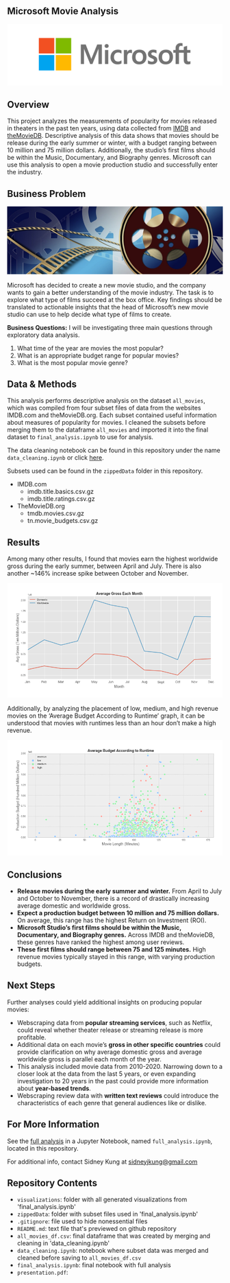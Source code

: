 ## Microsoft Movie Analysis

![microsoft](./images/m_logo.png)

## Overview

This project analyzes the measurements of popularity for movies released in theaters in the past ten years, using data collected from [IMDB](imdb.com) and [theMovieDB](https://www.themoviedb.org/). Descriptive analysis of this data shows that movies should be release during the early summer or winter, with a budget ranging between 10 million and 75 million dollars. Additionally, the studio’s first films should be within the Music, Documentary, and Biography genres. Microsoft can use this analysis to open a movie production studio and successfully enter the industry.

## Business Problem

![movie](./images/banner.jpg)

Microsoft has decided to create a new movie studio, and the company wants to gain a better understanding of the movie industry. The task is to explore what type of films succeed at the box office. Key findings should be translated to actionable insights that the head of Microsoft’s new movie studio can use to help decide what type of films to create.

**Business Questions:**
I will be investigating three main questions through exploratory data analysis.
1.	What time of the year are movies the most popular?
2.	What is an appropriate budget range for popular movies?
3.	What is the most popular movie genre?

## Data & Methods

This analysis performs descriptive analysis on the dataset `all_movies`, which was compiled from four subset files of data from the websites IMDB.com and theMovieDB.org. Each subset contained useful information about measures of popularity for movies. I cleaned the subsets before merging them to the dataframe `all_movies` and imported it into the final dataset to `final_analysis.ipynb` to use for analysis.

The data cleaning notebook can be found in this repository under the name `data_cleaning.ipynb` or click [here](https://github.com/sidneykung/Movie-Data-Analysis/blob/master/data_cleaning.ipynb). 

Subsets used can be found in the `zippedData` folder in this repository.
* IMDB.com
    * imdb.title.basics.csv.gz
    * imdb.title.ratings.csv.gz
* TheMovieDB.org
   * tmdb.movies.csv.gz
   * tn.movie_budgets.csv.gz

## Results

Among many other results, I found that movies earn the highest worldwide gross during the early summer, between April and July. There is also another ~146% increase spike between October and November.

![avg_gross](./visualizations/avg_gross.png)

Additionally, by analyzing the placement of low, medium, and high revenue movies on the ‘Average Budget According to Runtime’ graph, it can be understood that movies with runtimes less than an hour don’t make a high revenue. 

![avg_runtime](./visualizations/avg_budget_runtime.png)

## Conclusions
-	**Release movies during the early summer and winter.** From April to July and October to November, there is a record of drastically increasing average domestic and worldwide gross.
-	**Expect a production budget between 10 million and 75 million dollars.** On average, this range has the highest Return on Investment (ROI).
-	**Microsoft Studio’s first films should be within the Music, Documentary, and Biography genres.** Across IMDB and theMovieDB, these genres have ranked the highest among user reviews.
-	**These first films should range between 75 and 125 minutes.** High revenue movies typically stayed in this range, with varying production budgets.

## Next Steps

Further analyses could yield additional insights on producing popular movies:
-	Webscraping data from **popular streaming services**, such as Netflix, could reveal whether theater release or streaming release is more profitable.
-	Additional data on each movie’s **gross in other specific countries** could provide clarification on why average domestic gross and average worldwide gross is parallel each month of the year.
-	This analysis included movie data from 2010-2020. Narrowing down to a closer look at the data from the last 5 years, or even expanding investigation to 20 years in the past could provide more information about **year-based trends**.
-	Webscraping review data with **written text reviews** could introduce the characteristics of each genre that general audiences like or dislike.

## For More Information

See the [full analysis](https://github.com/sidneykung/Movie-Data-Analysis/blob/master/final_analysis.ipynb) in a Jupyter Notebook, named `full_analysis.ipynb`, located in this repository.

For additional info, contact Sidney Kung at sidneyjkung@gmail.com

## Repository Contents

* `visualizations`: folder with all generated visualizations from 'final_analysis.ipynb'
* `zippedData`: folder with subset files used in 'final_analysis.ipynb'
* `.gitignore`: file used to hide nonessential files
* `README.md`: text file that's previewed on github repository
* `all_movies_df.csv`: final dataframe that was created by merging and cleaning in 'data_cleaning.ipynb'
* `data_cleaning.ipynb`: notebook where subset data was merged and cleaned before saving to `all_movies_df.csv`
* `final_analysis.ipynb`: final notebook with full analysis
* `presentation.pdf`: 
